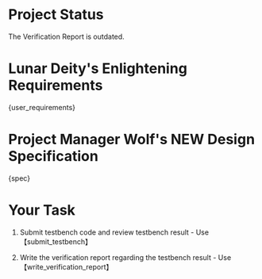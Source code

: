 # Project Status

The Verification Report is outdated.

# Lunar Deity's Enlightening Requirements

{user_requirements}

# Project Manager Wolf's NEW Design Specification

{spec}

# Your Task

1. Submit testbench code and review testbench result - Use【submit_testbench】

2. Write the verification report regarding the testbench result - Use【write_verification_report】
